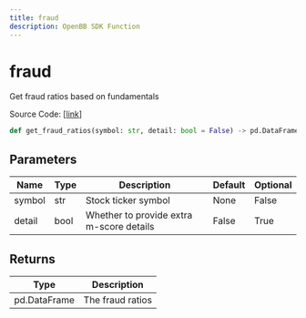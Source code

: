 ```yaml
---
title: fraud
description: OpenBB SDK Function
---
```


# fraud

Get fraud ratios based on fundamentals

Source Code: [[link](https://github.com/OpenBB-finance/OpenBBTerminal/tree/main/openbb_terminal/stocks/fundamental_analysis/av_model.py#L594)]

```python
def get_fraud_ratios(symbol: str, detail: bool = False) -> pd.DataFrame
```
## Parameters

| Name | Type | Description | Default | Optional |
| ---- | ---- | ----------- | ------- | -------- |
| symbol | str | Stock ticker symbol | None | False |
| detail | bool | Whether to provide extra m-score details | False | True |

## Returns

| Type | Description |
| ---- | ----------- |
| pd.DataFrame | The fraud ratios |

